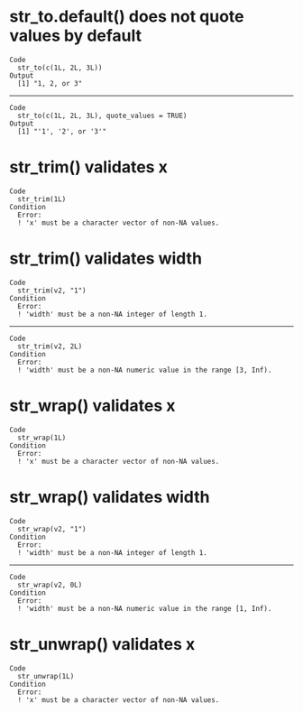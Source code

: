 # str_to.default() does not quote values by default

    Code
      str_to(c(1L, 2L, 3L))
    Output
      [1] "1, 2, or 3"

---

    Code
      str_to(c(1L, 2L, 3L), quote_values = TRUE)
    Output
      [1] "'1', '2', or '3'"

# str_trim() validates x

    Code
      str_trim(1L)
    Condition
      Error:
      ! 'x' must be a character vector of non-NA values.

# str_trim() validates width

    Code
      str_trim(v2, "1")
    Condition
      Error:
      ! 'width' must be a non-NA integer of length 1.

---

    Code
      str_trim(v2, 2L)
    Condition
      Error:
      ! 'width' must be a non-NA numeric value in the range [3, Inf).

# str_wrap() validates x

    Code
      str_wrap(1L)
    Condition
      Error:
      ! 'x' must be a character vector of non-NA values.

# str_wrap() validates width

    Code
      str_wrap(v2, "1")
    Condition
      Error:
      ! 'width' must be a non-NA integer of length 1.

---

    Code
      str_wrap(v2, 0L)
    Condition
      Error:
      ! 'width' must be a non-NA numeric value in the range [1, Inf).

# str_unwrap() validates x

    Code
      str_unwrap(1L)
    Condition
      Error:
      ! 'x' must be a character vector of non-NA values.

